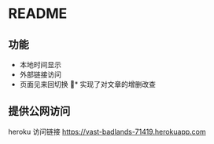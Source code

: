 # README

## 功能

* 本地时间显示
* 外部链接访问
* 页面见来回切换
* 实现了对文章的增删改查

## 提供公网访问
heroku 访问链接 https://vast-badlands-71419.herokuapp.com
